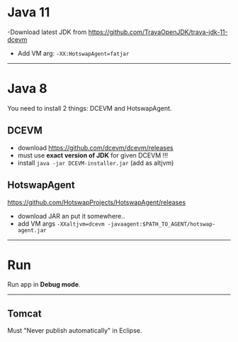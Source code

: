 # Java 11
-Download latest JDK from https://github.com/TravaOpenJDK/trava-jdk-11-dcevm
- Add VM arg: `-XX:HotswapAgent=fatjar`

---
# Java 8
You need to install 2 things: DCEVM and HotswapAgent.

## DCEVM
- download https://github.com/dcevm/dcevm/releases 
- must use **exact version of JDK** for given DCEVM !!!
- install `java -jar DCEVM-installer.jar` (add as altjvm)

## HotswapAgent
https://github.com/HotswapProjects/HotswapAgent/releases
- download JAR an put it somewhere..
- add VM args `-XXaltjvm=dcevm -javaagent:$PATH_TO_AGENT/hotswap-agent.jar`


---
# Run
Run app in **Debug mode**.

---
## Tomcat
Must "Never publish automatically" in Eclipse.
